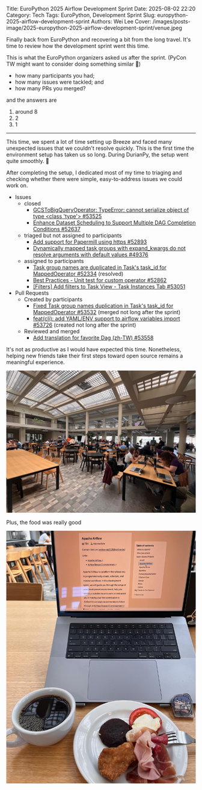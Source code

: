 Title: EuroPython 2025 Airflow Development Sprint
Date: 2025-08-02 22:20
Category: Tech
Tags: EuroPython, Development Sprint
Slug: europython-2025-airflow-development-sprint
Authors: Wei Lee
Cover: /images/posts-image/2025-europython-2025-airflow-development-sprint/venue.jpeg

Finally back from EuroPython and recovering a bit from the long travel.
It's time to review how the development sprint went this time.

<!--more-->

This is what the EuroPython organizers asked us after the sprint. (PyCon TW might want to consider doing something similar 🤔)

- how many participants you had;
- how many issues were tackled; and
- how many PRs you merged?

and the answers are

1. around 8
2. 2
3. 1

---

This time, we spent a lot of time setting up Breeze and faced many unexpected issues that we couldn't resolve quickly. This is the first time the environment setup has taken us so long. During DurianPy, the setup went quite smoothly. 🤔

After completing the setup, I dedicated most of my time to triaging and checking whether there were simple, easy-to-address issues we could work on.

* Issues
    * closed
        * [GCSToBigQueryOperator: TypeError: cannot serialize object of type <class 'type'> #53525](https://github.com/apache/airflow/issues/53525)
        * [Enhance Dataset Scheduling to Support Multiple DAG Completion Conditions #52637](https://github.com/apache/airflow/issues/52637)
    * triaged but not assigned to participants
        * [Add support for Papermill using https #52893](https://github.com/apache/airflow/issues/52893)
        * [Dynamically mapped task groups with expand_kwargs do not resolve arguments with default values #49376](https://github.com/apache/airflow/issues/49376)
    * assigned to participants
        * [Task group names are duplicated in Task's task_id for MappedOperator #52334](https://github.com/apache/airflow/issues/52334) (resolved)
        * [Best Practices - Unit test for custom operator #52862](https://github.com/apache/airflow/issues/52862)
        * [[Filters] Add filters to Task View - Task Instances Tab #53051](https://github.com/apache/airflow/issues/53051)
* Pull Requests
    * Created by participants
        * [Fixed Task group names duplication in Task's task_id for MappedOperator #53532](https://github.com/apache/airflow/pull/53532) (merged not long after the sprint)
        * [feat(cli): add YAML/ENV support to airflow variables import #53726](https://github.com/apache/airflow/pull/53726) (created not long after the sprint)
    * Reviewed and merged
        * [Add translation for favorite Dag (zh-TW) #53558](https://github.com/apache/airflow/pull/53558)

It's not as productive as I would have expected this time. Nonetheless, helping new friends take their first steps toward open source remains a meaningful experience.

![IMG_6993](/images/posts-image/2025-europython-2025-airflow-development-sprint/venue.jpeg)

Plus, the food was really good

![IMG_7011](/images/posts-image/2025-europython-2025-airflow-development-sprint/airflow.jpeg)
